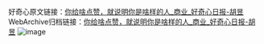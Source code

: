 好奇心原文链接：[你给啥点赞，就说明你是啥样的人_商业_好奇心日报-胡昱](https://www.qdaily.com/articles/5292.html)
WebArchive归档链接：[你给啥点赞，就说明你是啥样的人_商业_好奇心日报-胡昱](http://web.archive.org/web/20190623164436/https://www.qdaily.com/articles/5292.html)
![image](http://ww3.sinaimg.cn/large/007d5XDply1g3wgx0iku6j30u036b7tu)